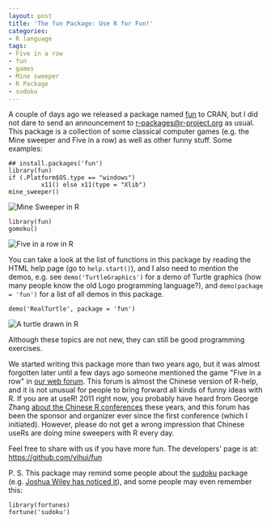 ```yaml
---
layout: post
title: 'The fun Package: Use R for Fun!'
categories:
- R language
tags:
- Five in a row
- fun
- games
- Mine sweeper
- R Package
- sudoku
---
```


A couple of days ago we released a package named [fun](http://cran.r-project.org/package=fun) to CRAN, but I did not dare to send an announcement to r-packages@r-project.org as usual. This package is a collection of some classical computer games (e.g. the Mine sweeper and Five in a row) as well as other funny stuff. Some examples:

    ## install.packages('fun')
    library(fun)
    if (.Platform$OS.type == "windows") 
             x11() else x11(type = "Xlib")
    mine_sweeper()

![Mine Sweeper in R](http://i.imgur.com/U4oAT.png)

    library(fun)
    gomoku()

![Five in a row in R](http://i.imgur.com/8jcQl.png)

You can take a look at the list of functions in this package by reading the HTML help page (go to `help.start()`), and I also need to mention the demos, e.g. see `demo('TurtleGraphics')` for a demo of Turtle graphics (how many people know the old Logo programming language?), and `demo(package = 'fun')` for a list of all demos in this package.

    demo('RealTurtle', package = 'fun')

![A turtle drawn in R](http://i.imgur.com/oWdOu.png)

Although these topics are not new, they can still be good programming exercises.

We started writing this package more than two years ago, but it was almost forgotten later until a few days ago someone mentioned the game "Five in a row" in [our web forum](http://cos.name/cn/). This forum is almost the Chinese version of R-help, and it is not unusual for people to bring forward all kinds of funny ideas with R. If you are at useR! 2011 right now, you probably have heard from George Zhang [about the Chinese R conferences](http://www.warwick.ac.uk/statsdept/useR-2011/schedule/LIGHTNING.HTML) these years, and this forum has been the sponsor and organizer ever since the first conference (which I initiated). However, please do not get a wrong impression that Chinese useRs are doing mine sweepers with R every day.

Feel free to share with us if you have more fun. The developers' page is at: <https://github.com/yihui/fun>

P. S. This package may remind some people about the [sudoku](http://cran.r-project.org/package=sudoku) package (e.g. [Joshua Wiley has noticed it](https://plus.google.com/109653178371807724268/posts/eGKq27aqK5b)), and some people may even remember this:

    library(fortunes)
    fortune('sudoku')

